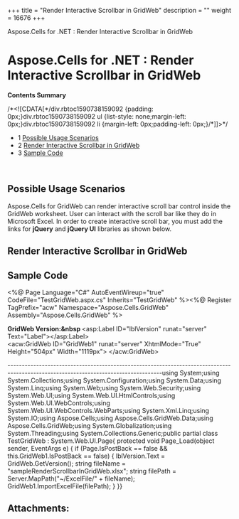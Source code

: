 +++
title = "Render Interactive Scrollbar in GridWeb" 
description = "" 
weight = 16676 
+++

Aspose.Cells for .NET : Render Interactive Scrollbar in GridWeb  

# Aspose.Cells for .NET : Render Interactive Scrollbar in GridWeb


**Contents Summary**

/\*<!\[CDATA\[\*/div.rbtoc1590738159092 {padding: 0px;}div.rbtoc1590738159092 ul {list-style: none;margin-left: 0px;}div.rbtoc1590738159092 li {margin-left: 0px;padding-left: 0px;}/\*\]\]>\*/

*   1 [Possible Usage Scenarios](#RenderInteractiveScrollbarinGridWeb-PossibleUsageScenarios)
*   2 [Render Interactive Scrollbar in GridWeb](#RenderInteractiveScrollbarinGridWeb-RenderInteractiveScrollbarinGridWeb)
*   3 [Sample Code](#RenderInteractiveScrollbarinGridWeb-SampleCode)

 

## Possible Usage Scenarios

Aspose.Cells for GridWeb can render interactive scroll bar control inside the GridWeb worksheet. User can interact with the scroll bar like they do in Microsoft Excel. In order to create interactive scroll bar, you must add the links for **jQuery** and **jQuery UI** libraries as shown below.

<head runat="server">	<link rel="stylesheet" href="/Scripts/jquery-ui.css">	<script src="/Scripts/jquery-2.1.1.js"></script>	<script src="/Scripts/jquery-ui.js"></script></head>

## Render Interactive Scrollbar in GridWeb






## Sample Code

<%@ Page Language="C#" AutoEventWireup="true" CodeFile="TestGridWeb.aspx.cs" Inherits="TestGridWeb" %><%@ Register TagPrefix="acw" Namespace="Aspose.Cells.GridWeb" Assembly="Aspose.Cells.GridWeb" %><!DOCTYPE html PUBLIC "-//W3C//DTD XHTML 1.0 Transitional//EN" "http://www.w3.org/TR/xhtml1/DTD/xhtml1-transitional.dtd"><html xmlns="http://www.w3.org/1999/xhtml"><head runat="server">   	<link rel="stylesheet" href="/Scripts/jquery-ui.css">	<script src="/Scripts/jquery-2.1.1.js"></script>	<script src="/Scripts/jquery-ui.js"></script>       <title>Test GridWeb</title></head><body>    <form id="form1" runat="server">        <div>            <div>                <b>GridWeb Version:&nbsp </b>                <asp:Label ID="lblVersion" runat="server" Text="Label"></asp:Label>                <br />            </div>            <acw:GridWeb ID="GridWeb1" runat="server" XhtmlMode="True" Height="504px" Width="1119px">            </acw:GridWeb>        </div>    </form></body></html>------------------------------------------------------------------------------------------------------------------------------------using System;using System.Collections;using System.Configuration;using System.Data;using System.Linq;using System.Web;using System.Web.Security;using System.Web.UI;using System.Web.UI.HtmlControls;using System.Web.UI.WebControls;using System.Web.UI.WebControls.WebParts;using System.Xml.Linq;using System.IO;using Aspose.Cells;using Aspose.Cells.GridWeb.Data;using Aspose.Cells.GridWeb;using System.Globalization;using System.Threading;using System.Collections.Generic;public partial class TestGridWeb : System.Web.UI.Page{    protected void Page\_Load(object sender, EventArgs e)    {        if (Page.IsPostBack == false && this.GridWeb1.IsPostBack == false)        {            lblVersion.Text = GridWeb.GetVersion();            string fileName = "sampleRenderScrollbarInGridWeb.xlsx";            string filePath = Server.MapPath("~/ExcelFile/" + fileName);            GridWeb1.ImportExcelFile(filePath);        }    }}

## Attachments:


